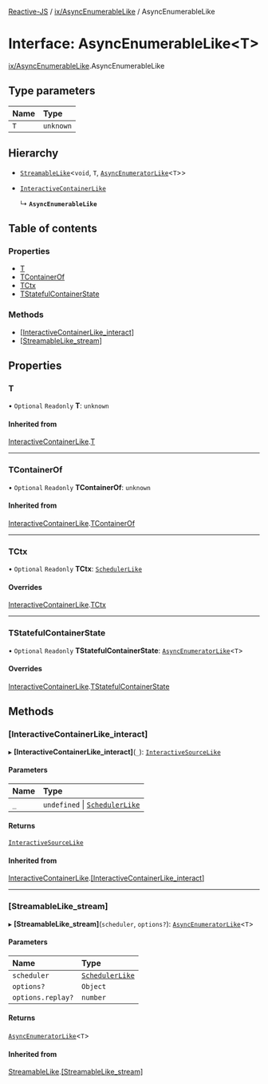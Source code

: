 [Reactive-JS](../README.md) / [ix/AsyncEnumerableLike](../modules/ix_AsyncEnumerableLike.md) / AsyncEnumerableLike

# Interface: AsyncEnumerableLike<T\>

[ix/AsyncEnumerableLike](../modules/ix_AsyncEnumerableLike.md).AsyncEnumerableLike

## Type parameters

| Name | Type |
| :------ | :------ |
| `T` | `unknown` |

## Hierarchy

- [`StreamableLike`](streaming_StreamableLike.StreamableLike.md)<`void`, `T`, [`AsyncEnumeratorLike`](ix_AsyncEnumeratorLike.AsyncEnumeratorLike.md)<`T`\>\>

- [`InteractiveContainerLike`](ix_InteractiveContainerLike.InteractiveContainerLike.md)

  ↳ **`AsyncEnumerableLike`**

## Table of contents

### Properties

- [T](ix_AsyncEnumerableLike.AsyncEnumerableLike.md#t)
- [TContainerOf](ix_AsyncEnumerableLike.AsyncEnumerableLike.md#tcontainerof)
- [TCtx](ix_AsyncEnumerableLike.AsyncEnumerableLike.md#tctx)
- [TStatefulContainerState](ix_AsyncEnumerableLike.AsyncEnumerableLike.md#tstatefulcontainerstate)

### Methods

- [[InteractiveContainerLike\_interact]](ix_AsyncEnumerableLike.AsyncEnumerableLike.md#[interactivecontainerlike_interact])
- [[StreamableLike\_stream]](ix_AsyncEnumerableLike.AsyncEnumerableLike.md#[streamablelike_stream])

## Properties

### T

• `Optional` `Readonly` **T**: `unknown`

#### Inherited from

[InteractiveContainerLike](ix_InteractiveContainerLike.InteractiveContainerLike.md).[T](ix_InteractiveContainerLike.InteractiveContainerLike.md#t)

___

### TContainerOf

• `Optional` `Readonly` **TContainerOf**: `unknown`

#### Inherited from

[InteractiveContainerLike](ix_InteractiveContainerLike.InteractiveContainerLike.md).[TContainerOf](ix_InteractiveContainerLike.InteractiveContainerLike.md#tcontainerof)

___

### TCtx

• `Optional` `Readonly` **TCtx**: [`SchedulerLike`](scheduling_SchedulerLike.SchedulerLike.md)

#### Overrides

[InteractiveContainerLike](ix_InteractiveContainerLike.InteractiveContainerLike.md).[TCtx](ix_InteractiveContainerLike.InteractiveContainerLike.md#tctx)

___

### TStatefulContainerState

• `Optional` `Readonly` **TStatefulContainerState**: [`AsyncEnumeratorLike`](ix_AsyncEnumeratorLike.AsyncEnumeratorLike.md)<`T`\>

#### Overrides

[InteractiveContainerLike](ix_InteractiveContainerLike.InteractiveContainerLike.md).[TStatefulContainerState](ix_InteractiveContainerLike.InteractiveContainerLike.md#tstatefulcontainerstate)

## Methods

### [InteractiveContainerLike\_interact]

▸ **[InteractiveContainerLike_interact]**(`_`): [`InteractiveSourceLike`](ix_InteractiveSourceLike.InteractiveSourceLike.md)

#### Parameters

| Name | Type |
| :------ | :------ |
| `_` | `undefined` \| [`SchedulerLike`](scheduling_SchedulerLike.SchedulerLike.md) |

#### Returns

[`InteractiveSourceLike`](ix_InteractiveSourceLike.InteractiveSourceLike.md)

#### Inherited from

[InteractiveContainerLike](ix_InteractiveContainerLike.InteractiveContainerLike.md).[[InteractiveContainerLike_interact]](ix_InteractiveContainerLike.InteractiveContainerLike.md#[interactivecontainerlike_interact])

___

### [StreamableLike\_stream]

▸ **[StreamableLike_stream]**(`scheduler`, `options?`): [`AsyncEnumeratorLike`](ix_AsyncEnumeratorLike.AsyncEnumeratorLike.md)<`T`\>

#### Parameters

| Name | Type |
| :------ | :------ |
| `scheduler` | [`SchedulerLike`](scheduling_SchedulerLike.SchedulerLike.md) |
| `options?` | `Object` |
| `options.replay?` | `number` |

#### Returns

[`AsyncEnumeratorLike`](ix_AsyncEnumeratorLike.AsyncEnumeratorLike.md)<`T`\>

#### Inherited from

[StreamableLike](streaming_StreamableLike.StreamableLike.md).[[StreamableLike_stream]](streaming_StreamableLike.StreamableLike.md#[streamablelike_stream])
